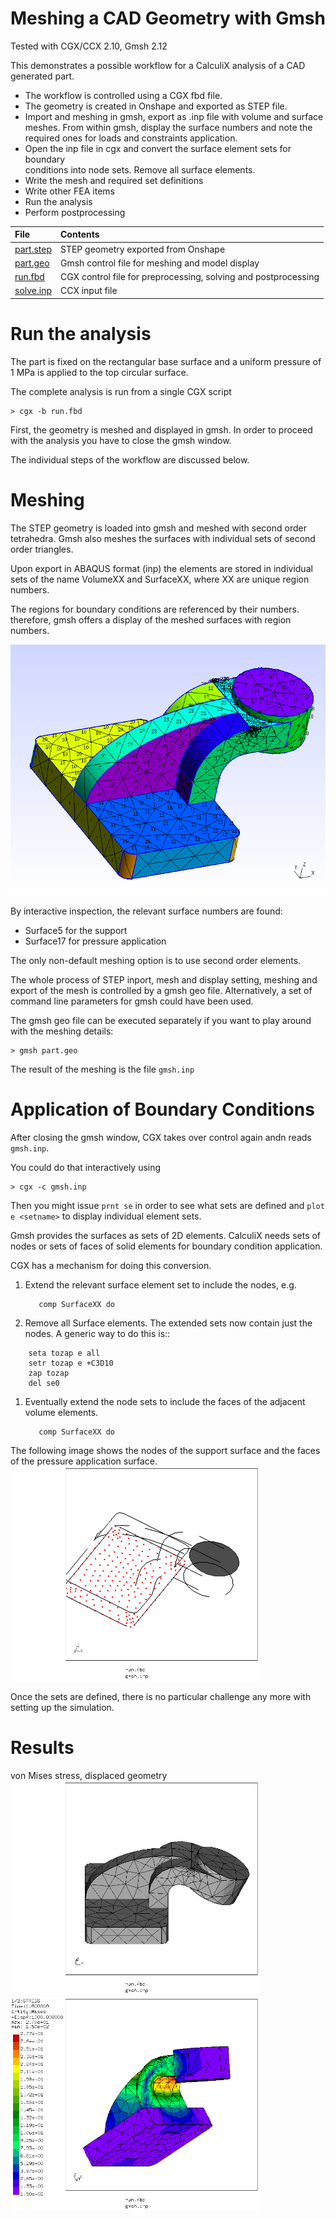 # Meshing a CAD Geometry with Gmsh
Tested with CGX/CCX 2.10, Gmsh 2.12

This demonstrates a possible workflow for a CalculiX analysis of a CAD
generated part.

* The workflow is controlled using a CGX fbd file.
* The geometry is created in Onshape and exported as STEP file.
* Import and meshing in gmsh, export as .inp file with volume and surface meshes.
  From within gmsh, display the surface numbers and note the required ones for
  loads and constraints application.
* Open the inp file in cgx and convert the surface element sets for boundary  
  conditions into node sets. Remove all surface elements.
* Write the mesh and required set definitions
* Write other FEA items
* Run the analysis
* Perform postprocessing

| File     | Contents       |
| :------- | :------------- |
| [part.step](part.step) | STEP geometry exported from Onshape |
| [part.geo](part.geo) | Gmsh control file for meshing and model display |
| [run.fbd](run.fbd) | CGX control file for preprocessing, solving and postprocessing |
| [solve.inp](solve.inp) | CCX input file |

# Run the analysis

The part is fixed on the rectangular base surface and a uniform pressure of 1 MPa
is applied to the top circular surface.

The complete analysis is run from a single CGX script
```
> cgx -b run.fbd
```
First, the geometry is meshed and displayed in gmsh. In order to proceed with
the analysis you have to close the gmsh window.

The individual steps of the workflow are discussed below.

# Meshing
The STEP geometry is loaded into gmsh and meshed with second order tetrahedra. Gmsh
also meshes the surfaces with individual sets of second order triangles.

Upon export in ABAQUS format (inp) the elements are stored in individual sets
of the name VolumeXX and SurfaceXX, where
XX are unique region numbers.

The regions for boundary conditions are referenced by their numbers. therefore,
gmsh offers a display of the meshed surfaces with region numbers.

![Model in Gmsh](gmsh.png)

By interactive inspection, the relevant surface numbers are found:
 + Surface5 for the support
 + Surface17 for pressure application

The only non-default meshing option is to use second order elements.

The whole process of STEP inport, mesh and display setting, meshing and export of the mesh
is controlled by a gmsh geo file. Alternatively, a set of command line
parameters for gmsh could have been used.

The gmsh geo file can be executed separately if you want to play around with the meshing details:
```
> gmsh part.geo
```
The result of the meshing is the file `gmsh.inp`
# Application of Boundary Conditions
After closing the gmsh window, CGX takes over control again andn reads `gmsh.inp`.

You could do that interactively using
```
> cgx -c gmsh.inp
```
Then you might issue `prnt se` in order to see what sets are defined and `plot e <setname>` to
display individual element sets.

Gmsh provides the surfaces as sets of 2D elements. CalculiX needs sets of nodes
or sets of faces of solid elements for
boundary condition application.

CGX has a mechanism for doing this conversion.
1. Extend the relevant surface element set to include the nodes, e.g.
   ```
      comp SurfaceXX do
   ```
1. Remove all Surface elements. The extended sets now contain just the nodes. A generic way to do this is::
  ```
      seta tozap e all
      setr tozap e +C3D10
      zap tozap
      del se0
  ```
1. Eventually extend the node sets to include the faces of the adjacent volume elements.
    ```
       comp SurfaceXX do
    ```

The following image shows the nodes of the support surface and the faces of the pressure
application surface.
<img src="Refs/sets.png" width="400" title="Sets for boundary application">

Once the sets are defined, there is no particular challenge any more with setting up the simulation.

# Results

von Mises stress, displaced geometry
<img src="Refs/disp.png" width="400" title="Displacement">
<img src="Refs/se.png" width="400" title="von Mises stress">
